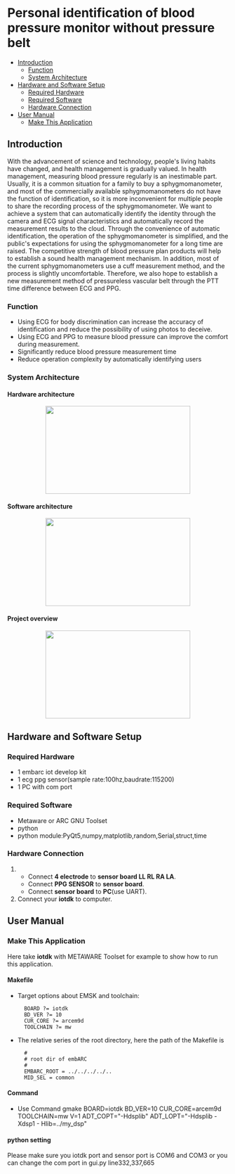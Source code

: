 # Personal identification of blood pressure monitor without pressure belt

* [Introduction](#introduction)
	* [Function](#function)
	* [System Architecture](#system-architecture)
* [Hardware and Software Setup](#hardware-and-software-setup)
	* [Required Hardware](#required-hardware)
	* [Required Software](#required-software)
	* [Hardware Connection](#hardware-connection)
* [User Manual](#user-manual)
	* [Make This Application](#Make-this-application)

## Introduction
With the advancement of science and technology, people's living habits have changed, and health management is gradually valued. In health management, measuring blood pressure regularly is an inestimable part.
Usually, it is a common situation for a family to buy a sphygmomanometer, and most of the commercially available sphygmomanometers do not have the function of identification, so it is more inconvenient for multiple people to share the recording process of the sphygmomanometer.
We want to achieve a system that can automatically identify the identity through the camera and ECG signal characteristics and automatically record the measurement results to the cloud. Through the convenience of automatic identification, the operation of the sphygmomanometer is simplified, and the public's expectations for using the sphygmomanometer for a long time are raised. The competitive strength of blood pressure plan products will help to establish a sound health management mechanism.
In addition, most of the current sphygmomanometers use a cuff measurement method, and the process is slightly uncomfortable. Therefore, we also hope to establish a new measurement method of pressureless vascular belt through the PTT time difference between ECG and PPG.

### Function
- Using ECG for body discrimination can increase the accuracy of identification and reduce the possibility of using photos to deceive.
- Using ECG and PPG to measure blood pressure can improve the comfort during measurement.
- Significantly reduce blood pressure measurement time
- Reduce operation complexity by automatically identifying users


### System Architecture
#### Hardware architecture
<div align="center"><img width="330" height="200" src="images/hardware.PNG"></div>

#### Software architecture
<div align="center"><img width="330" height="200" src="images/Software.PNG"></div>

#### Project overview
<div align="center"><img width="330" height="200" src="images/project_photo (1).jpg"></div>

## Hardware and Software Setup
### Required Hardware
- 1 embarc iot develop kit
- 1 ecg ppg sensor(sample rate:100hz,baudrate:115200)
- 1 PC with com port

### Required Software
- Metaware or ARC GNU Toolset
- python
- python module:PyQt5,numpy,matplotlib,random,Serial,struct,time

### Hardware Connection
1.
   - Connect **4 electrode** to **sensor board LL RL RA LA**.
   - Connect **PPG SENSOR** to **sensor board**.
   - Connect **sensor board** to **PC**(use UART).
2. Connect your **iotdk** to computer.

## User Manual
### Make This Application

Here take **iotdk** with METAWARE Toolset for example to show how to run this application.

#### Makefile

- Target options about EMSK and toolchain:

		BOARD ?= iotdk
		BD_VER ?= 10
		CUR_CORE ?= arcem9d
		TOOLCHAIN ?= mw

- The relative series of the root directory, here the path of the Makefile is 

		#
		# root dir of embARC
		#
		EMBARC_ROOT = ../../../../..
		MID_SEL = common 
 #### Command
 
 - Use Command gmake BOARD=iotdk BD_VER=10 CUR_CORE=arcem9d TOOLCHAIN=mw V=1 ADT_COPT="-Hdsplib" ADT_LOPT="-Hdsplib -Xdsp1 -          Hlib=../my_dsp"

 #### python setting
 Please make sure you iotdk port and sensor port is COM6 and COM3 or you can change the com port in gui.py line332,337,665
